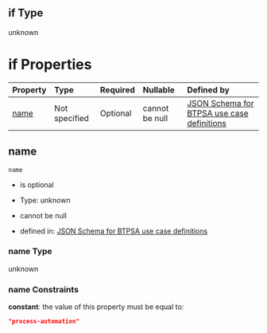 ## if Type

unknown

# if Properties

| Property      | Type          | Required | Nullable       | Defined by                                                                                                                                                                                                        |
| :------------ | :------------ | :------- | :------------- | :---------------------------------------------------------------------------------------------------------------------------------------------------------------------------------------------------------------- |
| [name](#name) | Not specified | Optional | cannot be null | [JSON Schema for BTPSA use case definitions](btpsa-usecase-properties-services-items-allof-1-then-allof-87-if-properties-name.md "undefined#/properties/services/items/allOf/1/then/allOf/87/if/properties/name") |

## name



`name`

*   is optional

*   Type: unknown

*   cannot be null

*   defined in: [JSON Schema for BTPSA use case definitions](btpsa-usecase-properties-services-items-allof-1-then-allof-87-if-properties-name.md "undefined#/properties/services/items/allOf/1/then/allOf/87/if/properties/name")

### name Type

unknown

### name Constraints

**constant**: the value of this property must be equal to:

```json
"process-automation"
```
